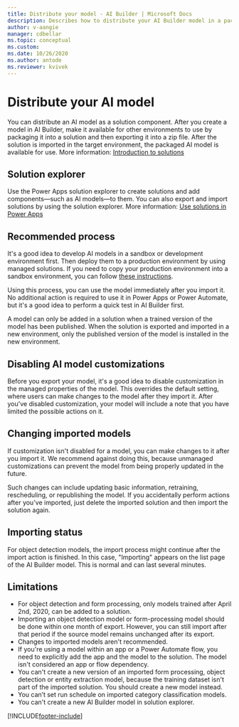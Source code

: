 ```yaml
---
title: Distribute your model - AI Builder | Microsoft Docs
description: Describes how to distribute your AI Builder model in a packaged solution.
author: v-aangie
manager: cdbellar
ms.topic: conceptual
ms.custom: 
ms.date: 10/26/2020
ms.author: antode
ms.reviewer: kvivek
---
```


# Distribute your AI model

You can distribute an AI model as a solution component. After you create a model in AI Builder, make it available for other environments to use by packaging it into a solution and then exporting it into a zip file. After the solution is imported in the target environment, the packaged AI model is available for use. More information: [Introduction to solutions](/powerapps/developer/common-data-service/introduction-solutions)

## Solution explorer

Use the Power Apps solution explorer to create solutions and add components&mdash;such as AI models&mdash;to them. You can also export and import solutions by using the solution explorer. More information: [Use solutions in Power Apps](/powerapps/maker/common-data-service/use-solution-explorer)

## Recommended process

It's a good idea to develop AI models in a sandbox or development environment first. Then deploy them to a production environment by using managed solutions. If you need to copy your production environment into a sandbox environment, you can follow [these instructions](/power-platform/admin/copy-environment).

Using this process, you can use the model immediately after you import it. No additional action is required to use it in Power Apps or Power Automate, but it's a good idea to perform a quick test in AI Builder first.

A model can only be added in a solution when a trained version of the model has been published. When the solution is exported and imported in a new environment, only the published version of the model is installed in the new environment.

## Disabling AI model customizations

Before you export your model, it's a good idea to disable customization in the managed properties of the model. This overrides the default setting, where users can make changes to the model after they import it. After you've disabled customization, your model will include a note that you have limited the possible actions on it.

## Changing imported models

If customization isn't disabled for a model, you can make changes to it after you import it. We recommend against doing this, because unmanaged customizations can prevent the model from being properly updated in the future.

Such changes can include updating basic information, retraining, rescheduling, or republishing the model. If you accidentally perform actions after you've imported, just delete the imported solution and then import the solution again.

## Importing status

For object detection models, the import process might continue after the import action is finished. In this case, "Importing" appears on the list page of the AI Builder model. This is normal and can last several minutes.

## Limitations

* For object detection and form processing, only models trained after April 2nd, 2020, can be added to a solution.
* Importing an object detection model or form-processing model should be done within one month of export. However, you can still import after that period if the source model remains unchanged after its export.
* Changes to imported models aren't recommended.
* If you're using a model within an app or a Power Automate flow, you need to explicitly add the app and the model to the solution. The model isn't considered an app or flow dependency.
* You can't create a new version of an imported form processing, object detection or entity extraction model, because the training dataset isn't part of the imported solution. You should create a new model instead.
* You can’t set run schedule on imported category classification models.
* You can't create a new AI Builder model in solution explorer.


[!INCLUDE[footer-include](includes/footer-banner.md)]
